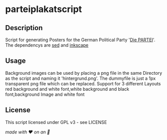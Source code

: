 # parteiplakatscript 

## Description
Script for generating Posters for the German Political Party '[Die PARTEI](https://die-partei.de)'.  
The dependencys are [sed](http://sed.sourceforge.net/grabbag/ssed/) and [inkscape](https://inkscape.org/en/download/)

## Usage
Background images can be used by placing a png file in the same Directory as the script and naming it 'hintergrund.png'.
The dummyfile is just a 1px transparent png file which can be replaced.
Support for 3 different Layouts red background and white font,white background and black font,background Image and white font

## License
This script licensed under GPL v3 - see LICENSE

_made with ♥︎ on an _
